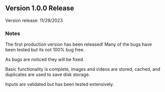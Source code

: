 ## Version 1.0.0 Release

Version release: 11/29/2023

### Notes

The first production version has been released! Many of the bugs have been tested but its not 100% bug free.

As bugs are noticed they will be fixed.

Basic functionality is complete, images and videos are stored, cached, and duplicates are used to save disk storage.

Inputs are validated but has been tested extensively.
